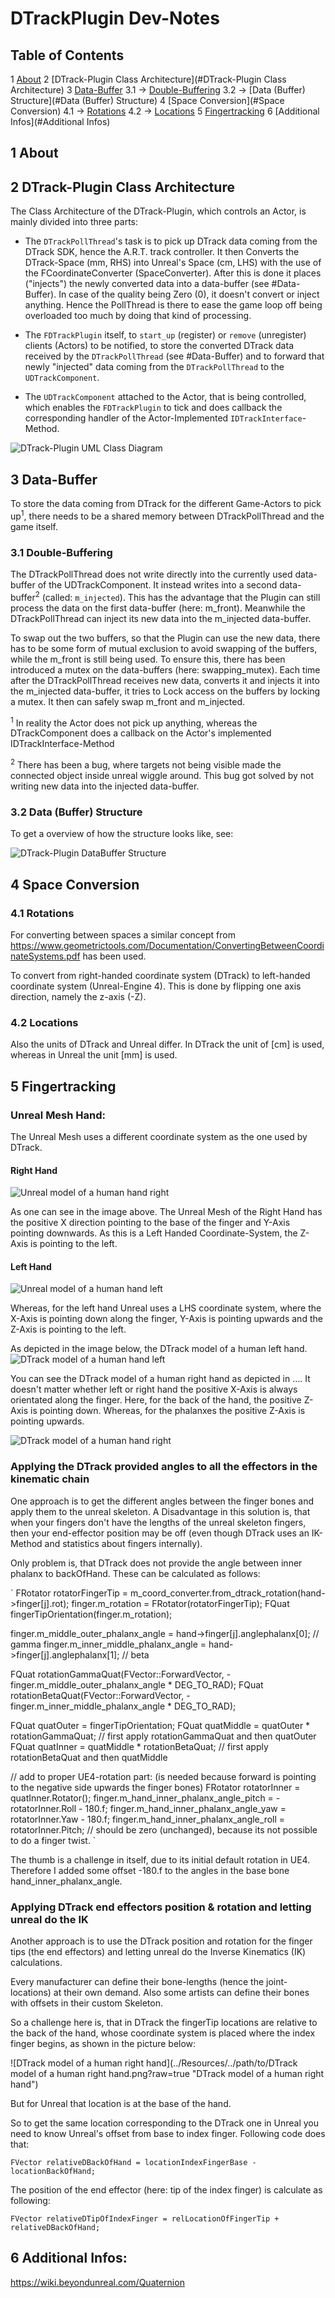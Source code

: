 # DTrackPlugin Dev-Notes

## Table of Contents
1 [About](#about)
2 [DTrack-Plugin Class Architecture](#DTrack-Plugin Class Architecture)
3 [Data-Buffer](#Data-Buffer)
3.1   -> [Double-Buffering](#Double-Buffering)
3.2   -> [Data (Buffer) Structure](#Data (Buffer) Structure)
4 [Space Conversion](#Space Conversion)
4.1   -> [Rotations](#Rotations)
4.2   -> [Locations](#Locations)
5 [Fingertracking](#Fingertracking)
6 [Additional Infos](#Additional Infos)

## 1 About

## 2 DTrack-Plugin Class Architecture

The Class Architecture of the DTrack-Plugin, which controls an Actor, is mainly divided into three parts:

* The `DTrackPollThread`'s task is to pick up DTrack data coming from the DTrack SDK, hence the A.R.T. track controller. It then Converts the DTrack-Space (mm, RHS) into Unreal's Space (cm, LHS) with the use of the FCoordinateConverter (SpaceConverter).
After this is done it places ("injects") the newly converted data into a data-buffer (see #Data-Buffer). In case of the quality being Zero (0), it doesn't convert or inject anything. Hence the PollThread is there to ease the game loop off being overloaded too much by doing that kind of processing. 

* The `FDTrackPlugin` itself, to `start_up` (register) or `remove` (unregister) clients (Actors) to be notified, to store the converted DTrack data received by the `DTrackPollThread` (see #Data-Buffer) and to forward that newly "injected" data coming from the `DTrackPollThread` to the `UDTrackComponent`.

* The `UDTrackComponent` attached to the Actor, that is being controlled, which enables the `FDTrackPlugin` to tick and does callback the corresponding handler of the Actor-Implemented `IDTrackInterface`-Method.




![DTrack-Plugin UML Class Diagram](../../images/DTrackPlugin_UML_ClassDiagram.png)

## 3 Data-Buffer

To store the data coming from DTrack for the different Game-Actors to pick up<sup>1</sup>, there needs to be a shared memory between DTrackPollThread and the game itself.

### 3.1 Double-Buffering

The DTrackPollThread does not write directly into the currently used data-buffer of the UDTrackComponent. It instead writes into a second data-buffer<sup>2</sup> (called: `m_injected`). This has the advantage that the Plugin can still process the data on the first data-buffer (here: m_front). Meanwhile the DTrackPollThread can inject its new data into the m_injected data-buffer.

To swap out the two buffers, so that the Plugin can use the new data, there has to be some form of mutual exclusion to avoid swapping of the buffers, while the m_front is still being used. To ensure this, there has been introduced a mutex on the data-buffers (here: swapping_mutex). Each time after the DTrackPollThread receives new data, converts it and injects it into the m_injected data-buffer, it tries to Lock access on the buffers by locking a mutex. It then can safely swap m_front and m_injected.

<sup>1</sup>   In reality the Actor does not pick up anything, whereas the DTrackComponent does a callback on the Actor's implemented IDTrackInterface-Method

<sup>2</sup>   There has been a bug, where targets not being visible made the connected object inside unreal wiggle around. This bug got solved by not writing new data into the injected data-buffer.

### 3.2 Data (Buffer) Structure

To get a overview of how the structure looks like, see:

![DTrack-Plugin DataBuffer Structure](../../images/DataBufferStructure.png)







## 4 Space Conversion

### 4.1 Rotations
For converting between spaces a similar concept from https://www.geometrictools.com/Documentation/ConvertingBetweenCoordinateSystems.pdf has been used.

To convert from right-handed coordinate system (DTrack) to left-handed coordinate system (Unreal-Engine 4).
This is done by flipping one axis direction, namely the z-axis (-Z).

### 4.2 Locations
Also the units of DTrack and Unreal differ. In DTrack the unit of [cm] is used, whereas in Unreal the unit [mm] is used.







## 5 Fingertracking

### Unreal Mesh Hand:

The Unreal Mesh uses a different coordinate system as the one used by DTrack. 

#### Right Hand

![Unreal model of a human hand right](../../images/UE_Hand_Right.png)

As one can see in the image above. The Unreal Mesh of the Right Hand has the positive X direction pointing to the base of the finger and Y-Axis pointing downwards. As this is a Left Handed Coordinate-System, the Z-Axis is pointing to the left.

#### Left Hand
![Unreal model of a human hand left](../../images/UE_Hand_Left.png)

Whereas, for the left hand Unreal uses a LHS coordinate system, where the X-Axis is pointing down along the finger, Y-Axis is pointing upwards and the Z-Axis is pointing to the left.




As depicted in the image below, the DTrack model of a human left hand.
![DTrack model of a human hand left](../../images/DTrack_model_of_human_hand_left.png)


You can see the DTrack model of a human right hand as depicted in ....
It doesn't matter whether left or right hand the positive X-Axis is always orientated along the finger.
Here, for the back of the hand, the positive Z-Axis is pointing down. Whereas, for the phalanxes the positive Z-Axis is pointing upwards.

![DTrack model of a human hand right](../../images/DTrack_model_of_human_right.png)


### Applying the DTrack provided angles to all the effectors in the kinematic chain

One approach is to get the different angles between the finger bones and apply them to the unreal skeleton. A Disadvantage in this solution is, that when your fingers don't have the lengths of the unreal skeleton fingers, then your end-effector position may be off (even though DTrack uses an IK-Method and statistics about fingers internally).

Only problem is, that DTrack does not provide the angle between inner phalanx to backOfHand. These can be calculated as follows:

`
FRotator rotatorFingerTip = m_coord_converter.from_dtrack_rotation(hand->finger[j].rot);
finger.m_rotation = FRotator(rotatorFingerTip);
FQuat fingerTipOrientation(finger.m_rotation);

finger.m_middle_outer_phalanx_angle = hand->finger[j].anglephalanx[0];  // gamma
finger.m_inner_middle_phalanx_angle = hand->finger[j].anglephalanx[1];	// beta

FQuat rotationGammaQuat(FVector::ForwardVector, -finger.m_middle_outer_phalanx_angle * DEG_TO_RAD); 
FQuat rotationBetaQuat(FVector::ForwardVector,  -finger.m_inner_middle_phalanx_angle * DEG_TO_RAD);

FQuat quatOuter = fingerTipOrientation;
FQuat quatMiddle = quatOuter  * rotationGammaQuat;		// first apply rotationGammaQuat and then quatOuter
FQuat quatInner  = quatMiddle * rotationBetaQuat;		// first apply rotationBetaQuat  and then quatMiddle

// add to proper UE4-rotation part: (is needed because forward is pointing to the negative side upwards the finger bones)
FRotator rotatorInner = quatInner.Rotator();
finger.m_hand_inner_phalanx_angle_pitch = -rotatorInner.Roll - 180.f;
finger.m_hand_inner_phalanx_angle_yaw = rotatorInner.Yaw - 180.f;
finger.m_hand_inner_phalanx_angle_roll = rotatorInner.Pitch; // should be zero (unchanged), because its not possible to do a finger twist.
`

The thumb is a challenge in itself, due to its initial default rotation in UE4. Therefore I added some offset -180.f to the angles in the base bone hand_inner_phalanx_angle.

### Applying DTrack end effectors position & rotation and letting unreal do the IK

Another approach is to use the DTrack position and rotation for the finger tips (the end effectors) and letting unreal do the Inverse Kinematics (IK) calculations.

Every manufacturer can define their bone-lengths (hence the joint-locations) at their own demand. Also some artists can define their bones with offsets in their custom Skeleton.
 
So a challenge here is, that in DTrack the fingerTip locations are relative to the back of the hand, whose coordinate system is placed where the index finger begins, as shown in the picture below:

![DTrack model of a human right hand](../Resources/../path/to/DTrack model of a human right hand.png?raw=true "DTrack model of a human right hand")

But for Unreal that location is at the base of the hand. 

So to get the same location corresponding to the DTrack one in Unreal you need to know Unreal's offset from base to index finger. Following code does that:

`FVector relativeDBackOfHand = locationIndexFingerBase - locationBackOfHand;`
 
The position of the end effector (here: tip of the index finger) is calculate as following:

`FVector relativeDTipOfIndexFinger = relLocationOfFingerTip + relativeDBackOfHand;`


## 6 Additional Infos:

https://wiki.beyondunreal.com/Quaternion


